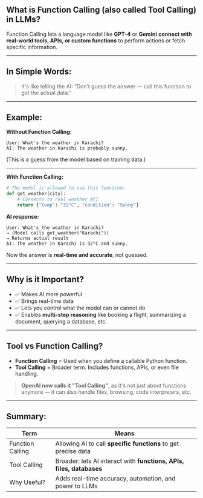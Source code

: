 
##  What is **Function Calling** (also called **Tool Calling**) in LLMs?

Function Calling lets a language model like **GPT-4** or **Gemini** **connect with real-world tools, APIs, or custom functions** to perform actions or fetch specific information.

---

##  In Simple Words:

> It's like telling the AI:
> “Don’t guess the answer — call this function to get the actual data.”

---

##  Example:

**Without Function Calling:**

```text
User: What's the weather in Karachi?
AI: The weather in Karachi is probably sunny.
```

(This is a guess from the model based on training data.)

---

**With Function Calling:**

```python
# The model is allowed to use this function:
def get_weather(city):
    # Connects to real weather API
    return {"temp": "32°C", "condition": "Sunny"}
```

**AI response:**

```text
User: What's the weather in Karachi?
→ (Model calls get_weather("Karachi"))
→ Returns actual result
AI: The weather in Karachi is 32°C and sunny.
```

Now the answer is **real-time and accurate**, not guessed.

---

##  Why is it Important?

* ✅ Makes AI more powerful
* ✅ Brings real-time data
* ✅ Lets you control what the model can or cannot do
* ✅ Enables **multi-step reasoning** like booking a flight, summarizing a document, querying a database, etc.

---


##  Tool vs Function Calling?

* **Function Calling** = Used when you define a callable Python function.
* **Tool Calling** = Broader term. Includes functions, APIs, or even file handling.

>  **OpenAI now calls it "Tool Calling"**, as it's not just about functions anymore — it can also handle files, browsing, code interpreters, etc.

---

##  Summary:

| Term             | Means                                                                |
| ---------------- | -------------------------------------------------------------------- |
| Function Calling | Allowing AI to call **specific functions** to get precise data       |
| Tool Calling     | Broader: lets AI interact with **functions, APIs, files, databases** |
| Why Useful?      | Adds real-time accuracy, automation, and power to LLMs               |


